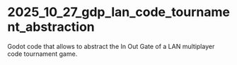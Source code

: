 # 2025_10_27_gdp_lan_code_tournament_abstraction
Godot code that allows to abstract the In Out Gate of a LAN multiplayer code tournament game. 
